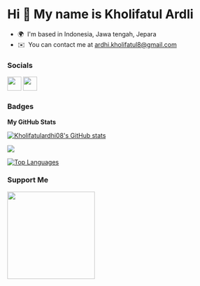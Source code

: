 Hi 👋 My name is Kholifatul Ardli
=================================

* 🌍  I'm based in Indonesia, Jawa tengah, Jepara
* ✉️  You can contact me at [ardhi.kholifatul8@gmail.com](mailto:ardhi.kholifatul8@gmail.com)

### Socials

<p align="left"> <a href="https://www.github.com/Kholifatulardhi08" target="_blank" rel="noreferrer"><img src="https://raw.githubusercontent.com/danielcranney/readme-generator/main/public/icons/socials/github.svg" width="32" height="32" /></a> <a href="http://www.instagram.com/Kholifatulardhi08" target="_blank" rel="noreferrer"><img src="https://raw.githubusercontent.com/danielcranney/readme-generator/main/public/icons/socials/instagram.svg" width="32" height="32" /></a></p>

### Badges

<b>My GitHub Stats</b>

<a href="http://www.github.com/Kholifatulardhi08"><img src="https://github-readme-stats.vercel.app/api?username=Kholifatulardhi08&show_icons=true&hide=&count_private=true&title_color=a855f7&text_color=ffffff&icon_color=a855f7&bg_color=581c87&hide_border=true&show_icons=true" alt="Kholifatulardhi08's GitHub stats" /></a>

<a href="http://www.github.com/Kholifatulardhi08"><img src="https://github-readme-streak-stats.herokuapp.com/?user=Kholifatulardhi08&stroke=ffffff&background=581c87&ring=a855f7&fire=a855f7&currStreakNum=ffffff&currStreakLabel=a855f7&sideNums=ffffff&sideLabels=ffffff&dates=ffffff&hide_border=true" /></a>

<a href="https://github.com/Kholifatulardhi08" align="left"><img src="https://github-readme-stats.vercel.app/api/top-langs/?username=Kholifatulardhi08&langs_count=10&title_color=a855f7&text_color=ffffff&icon_color=a855f7&bg_color=581c87&hide_border=true&locale=en&custom_title=Top%20%Languages" alt="Top Languages" /></a>

### Support Me

<a href="https://www.buymeacoffee.com/ardhikholiQ"><img src="https://cdn.buymeacoffee.com/buttons/v2/default-yellow.png" width="200" /></a>
